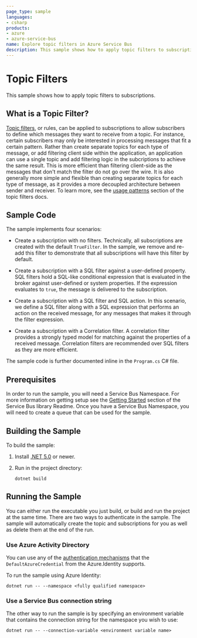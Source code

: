 ```yaml
---
page_type: sample
languages:
- csharp
products:
- azure
- azure-service-bus
name: Explore topic filters in Azure Service Bus
description: This sample shows how to apply topic filters to subscriptions.
---
```


# Topic Filters

This sample shows how to apply topic filters to subscriptions. 

## What is a Topic Filter?

[Topic filters](https://docs.microsoft.com/azure/service-bus-messaging/topic-filters), or rules, can be applied to subscriptions to allow subscribers to define which messages they want to receive from a topic. For instance, certain subscribers may only be interested in processing messages that fit a certain pattern. Rather than create separate topics for each type of message, or add filtering client side within the application, an application can use a single topic and add filtering logic in the subcriptions to achieve the same result. This is more efficient than filtering client-side as the messages that don't match the filter do not go over the wire. It is also generally more simple and flexible than creating separate topics for each type of message, as it provides a more decoupled architecture between sender and receiver. To learn more, see the [usage patterns](https://docs.microsoft.com/azure/service-bus-messaging/topic-filters#usage-patterns) section of the topic filters docs.

## Sample Code

The sample implements four scenarios:

* Create a subscription with no filters. Technically, all subscriptions are created with the default `TrueFilter`. In the sample, we remove and re-add this filter to demonstrate that all subscriptions will have this filter by default.

* Create a subscription with a SQL filter against a user-defined property. SQL filters hold a SQL-like conditional expression that is evaluated in the broker against user-defined or system properties. If the expression evaluates to `true`, the message is delivered to the subscription.

* Create a subscription with a SQL filter and SQL action. In this scenario, we define a SQL filter along with a SQL expression that performs an action on the received message, for any messages that makes it through the filter expression. 

* Create a subscription with a Correlation filter. A correlation filter provides a strongly typed model for matching against the properties of a received message. Correlation filters are recommended over SQL filters as they are more efficient.

The sample code is further documented inline in the `Program.cs` C# file.

## Prerequisites
In order to run the sample, you will need a Service Bus Namespace. For more information on getting setup see the [Getting Started](https://github.com/Azure/azure-sdk-for-net/tree/main/sdk/servicebus/Azure.Messaging.ServiceBus#getting-started) section of the Service Bus library Readme. Once you have a Service Bus Namespace, you will need to create a queue that can be used for the sample. 

## Building the Sample

To build the sample:

1. Install [.NET 5.0](https://dot.net) or newer.

2. Run in the project directory:

   ```dotnetcli
   dotnet build
   ```

## Running the Sample

You can either run the executable you just build, or build and run the project at the same time. There are two ways to authenticate in the sample.
The sample will automatically create the topic and subscriptions for you as well as delete them at the end of the run.

### Use Azure Activity Directory
You can use any of the [authentication mechanisms](https://docs.microsoft.com/dotnet/api/overview/azure/identity-readme?view=azure-dotnet) that the `DefaultAzureCredential` from the Azure.Identity supports.

To run the sample using Azure Identity:

```dotnetcli
dotnet run -- --namespace <fully qualified namespace>
```
### Use a Service Bus connection string
The other way to run the sample is by specifying an environment variable that contains the connection string for the namespace you wish to use:

```dotnetcli
dotnet run -- --connection-variable <environment variable name>
```